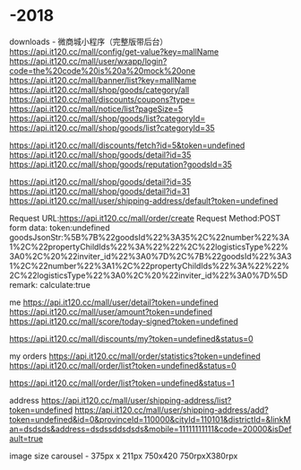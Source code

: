 # -2018

downloads - 微商城小程序（完整版带后台）
https://api.it120.cc/mall/config/get-value?key=mallName
https://api.it120.cc/mall/user/wxapp/login?code=the%20code%20is%20a%20mock%20one
https://api.it120.cc/mall/banner/list?key=mallName
https://api.it120.cc/mall/shop/goods/category/all
https://api.it120.cc/mall/discounts/coupons?type=
https://api.it120.cc/mall/notice/list?pageSize=5
https://api.it120.cc/mall/shop/goods/list?categoryId=
https://api.it120.cc/mall/shop/goods/list?categoryId=35

https://api.it120.cc/mall/discounts/fetch?id=5&token=undefined
https://api.it120.cc/mall/shop/goods/detail?id=35
https://api.it120.cc/mall/shop/goods/reputation?goodsId=35

https://api.it120.cc/mall/shop/goods/detail?id=35
https://api.it120.cc/mall/shop/goods/detail?id=31
https://api.it120.cc/mall/user/shipping-address/default?token=undefined

Request URL:https://api.it120.cc/mall/order/create
Request Method:POST
form data:
token:undefined
goodsJsonStr:%5B%7B%22goodsId%22%3A35%2C%22number%22%3A1%2C%22propertyChildIds%22%3A%22%22%2C%22logisticsType%22%3A0%2C%20%22inviter_id%22%3A0%7D%2C%7B%22goodsId%22%3A31%2C%22number%22%3A1%2C%22propertyChildIds%22%3A%22%22%2C%22logisticsType%22%3A0%2C%20%22inviter_id%22%3A0%7D%5D
remark:
calculate:true

me
https://api.it120.cc/mall/user/detail?token=undefined
https://api.it120.cc/mall/user/amount?token=undefined
https://api.it120.cc/mall/score/today-signed?token=undefined

https://api.it120.cc/mall/discounts/my?token=undefined&status=0

my orders
https://api.it120.cc/mall/order/statistics?token=undefined
https://api.it120.cc/mall/order/list?token=undefined&status=0

https://api.it120.cc/mall/order/list?token=undefined&status=1

address
https://api.it120.cc/mall/user/shipping-address/list?token=undefined
https://api.it120.cc/mall/user/shipping-address/add?token=undefined&id=0&provinceId=110000&cityId=110101&districtId=&linkMan=dsdsds&address=dsdssddsdsds&mobile=11111111111&code=20000&isDefault=true

image size
carousel - 375px x 211px  750x420 750rpxX380rpx

